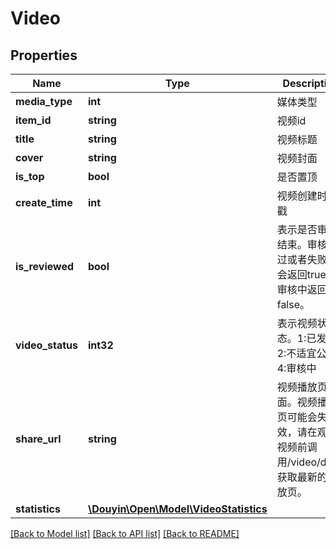 # Video

## Properties
Name | Type                                                         | Description                                      | Notes
------------ |--------------------------------------------------------------|--------------------------------------------------| -------------
**media_type** | **int**                                                      | 媒体类型                                             | 
**item_id** | **string**                                                   | 视频id                                             | 
**title** | **string**                                                   | 视频标题                                             | 
**cover** | **string**                                                   | 视频封面                                             | 
**is_top** | **bool**                                                     | 是否置顶                                             | 
**create_time** | **int**                                                      | 视频创建时间戳                                          | 
**is_reviewed** | **bool**                                                     | 表示是否审核结束。审核通过或者失败都会返回true，审核中返回false。            | 
**video_status** | **int32**                                                    | 表示视频状态。1:已发布; 2:不适宜公开; 4:审核中            | 
**share_url** | **string**                                                   | 视频播放页面。视频播放页可能会失效，请在观看视频前调用/video/data/获取最新的播放页。 | 
**statistics** | [**\Douyin\Open\Model\VideoStatistics**](VideoStatistics.md) |                                                  | 

[[Back to Model list]](../../README.md#documentation-for-models) [[Back to API list]](../../README.md#documentation-for-api-endpoints) [[Back to README]](../../README.md)

